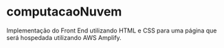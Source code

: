 # computacaoNuvem
Implementação do Front End utilizando HTML e CSS para uma página que será hospedada utilizando AWS Amplify.
